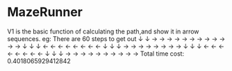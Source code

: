 # MazeRunner

V1 is the basic function of calculating the path,and show it in arrow sequences.
eg: 
There are 60 steps to get out
↓ ↓ → → → → → → → → → → → → ↓ ↓ ↓ ← ← ← ← ← ← ← ← ↓ ↓ ↓ → → → → → → → → ↓ ↓ ↓ ← ← ← ← ← ← ← ← ↓ ↓ ↓ → → → → → → → → → → 
Total time cost: 0.4018065929412842

